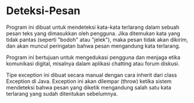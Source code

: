 # Deteksi-Pesan

Program ini dibuat untuk mendeteksi kata-kata terlarang dalam sebuah pesan teks yang dimasukkan oleh pengguna. Jika ditemukan kata yang tidak pantas (seperti "bodoh" atau "jelek"), maka pesan tidak akan dikirim, dan akan muncul peringatan bahwa pesan mengandung kata terlarang.

Program ini bertujuan untuk mengedukasi pengguna dan menjaga etika komunikasi digital, misalnya dalam aplikasi chatting atau forum diskusi.

Tipe exception ini dibuat secara manual dengan cara inherit dari class Exception di Java.
Exception ini akan dilempar (throw) ketika sistem mendeteksi bahwa pesan yang diketik mengandung salah satu kata terlarang yang sudah ditentukan sebelumnya.
